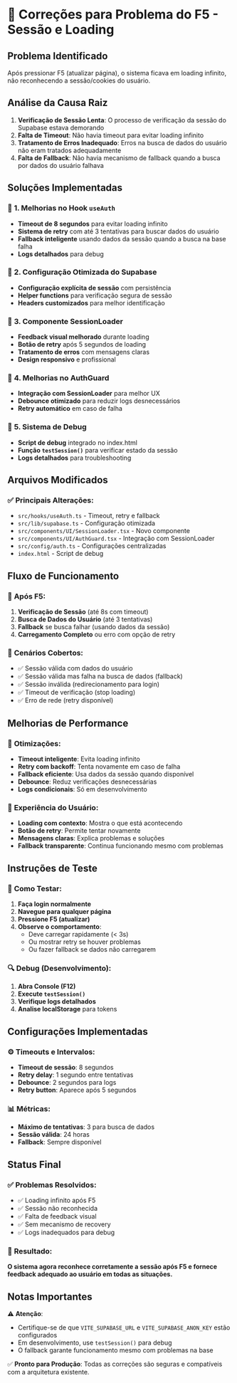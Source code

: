 # 🔄 Correções para Problema do F5 - Sessão e Loading

## Problema Identificado
Após pressionar F5 (atualizar página), o sistema ficava em loading infinito, não reconhecendo a sessão/cookies do usuário.

## Análise da Causa Raiz
1. **Verificação de Sessão Lenta**: O processo de verificação da sessão do Supabase estava demorando
2. **Falta de Timeout**: Não havia timeout para evitar loading infinito
3. **Tratamento de Erros Inadequado**: Erros na busca de dados do usuário não eram tratados adequadamente
4. **Falta de Fallback**: Não havia mecanismo de fallback quando a busca por dados do usuário falhava

## Soluções Implementadas

### 🔧 **1. Melhorias no Hook `useAuth`**
- **Timeout de 8 segundos** para evitar loading infinito
- **Sistema de retry** com até 3 tentativas para buscar dados do usuário
- **Fallback inteligente** usando dados da sessão quando a busca na base falha
- **Logs detalhados** para debug

### 🔧 **2. Configuração Otimizada do Supabase**
- **Configuração explícita de sessão** com persistência
- **Helper functions** para verificação segura de sessão
- **Headers customizados** para melhor identificação

### 🔧 **3. Componente SessionLoader**
- **Feedback visual melhorado** durante loading
- **Botão de retry** após 5 segundos de loading
- **Tratamento de erros** com mensagens claras
- **Design responsivo** e profissional

### 🔧 **4. Melhorias no AuthGuard**
- **Integração com SessionLoader** para melhor UX
- **Debounce otimizado** para reduzir logs desnecessários
- **Retry automático** em caso de falha

### 🔧 **5. Sistema de Debug**
- **Script de debug** integrado no index.html
- **Função `testSession()`** para verificar estado da sessão
- **Logs detalhados** para troubleshooting

## Arquivos Modificados

### ✅ **Principais Alterações:**
- `src/hooks/useAuth.ts` - Timeout, retry e fallback
- `src/lib/supabase.ts` - Configuração otimizada
- `src/components/UI/SessionLoader.tsx` - Novo componente
- `src/components/UI/AuthGuard.tsx` - Integração com SessionLoader
- `src/config/auth.ts` - Configurações centralizadas
- `index.html` - Script de debug

## Fluxo de Funcionamento

### 🔄 **Após F5:**
1. **Verificação de Sessão** (até 8s com timeout)
2. **Busca de Dados do Usuário** (até 3 tentativas)
3. **Fallback** se busca falhar (usando dados da sessão)
4. **Carregamento Completo** ou erro com opção de retry

### 🎯 **Cenários Cobertos:**
- ✅ Sessão válida com dados do usuário
- ✅ Sessão válida mas falha na busca de dados (fallback)
- ✅ Sessão inválida (redirecionamento para login)
- ✅ Timeout de verificação (stop loading)
- ✅ Erro de rede (retry disponível)

## Melhorias de Performance

### 🚀 **Otimizações:**
- **Timeout inteligente**: Evita loading infinito
- **Retry com backoff**: Tenta novamente em caso de falha
- **Fallback eficiente**: Usa dados da sessão quando disponível
- **Debounce**: Reduz verificações desnecessárias
- **Logs condicionais**: Só em desenvolvimento

### 📱 **Experiência do Usuário:**
- **Loading com contexto**: Mostra o que está acontecendo
- **Botão de retry**: Permite tentar novamente
- **Mensagens claras**: Explica problemas e soluções
- **Fallback transparente**: Continua funcionando mesmo com problemas

## Instruções de Teste

### 🧪 **Como Testar:**
1. **Faça login normalmente**
2. **Navegue para qualquer página**
3. **Pressione F5 (atualizar)**
4. **Observe o comportamento**:
   - Deve carregar rapidamente (< 3s)
   - Ou mostrar retry se houver problemas
   - Ou fazer fallback se dados não carregarem

### 🔍 **Debug (Desenvolvimento):**
1. **Abra Console (F12)**
2. **Execute `testSession()`**
3. **Verifique logs detalhados**
4. **Analise localStorage** para tokens

## Configurações Implementadas

### ⚙️ **Timeouts e Intervalos:**
- **Timeout de sessão**: 8 segundos
- **Retry delay**: 1 segundo entre tentativas
- **Debounce**: 2 segundos para logs
- **Retry button**: Aparece após 5 segundos

### 📊 **Métricas:**
- **Máximo de tentativas**: 3 para busca de dados
- **Sessão válida**: 24 horas
- **Fallback**: Sempre disponível

## Status Final

### ✅ **Problemas Resolvidos:**
- ✅ Loading infinito após F5
- ✅ Sessão não reconhecida
- ✅ Falta de feedback visual
- ✅ Sem mecanismo de recovery
- ✅ Logs inadequados para debug

### 🎯 **Resultado:**
**O sistema agora reconhece corretamente a sessão após F5 e fornece feedback adequado ao usuário em todas as situações.**

## Notas Importantes

⚠️ **Atenção**: 
- Certifique-se de que `VITE_SUPABASE_URL` e `VITE_SUPABASE_ANON_KEY` estão configurados
- Em desenvolvimento, use `testSession()` para debug
- O fallback garante funcionamento mesmo com problemas na base

✅ **Pronto para Produção**: Todas as correções são seguras e compatíveis com a arquitetura existente. 